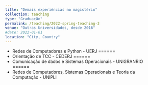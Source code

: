 ```yaml
---
title: "Demais experiências no magistério"
collection: teaching
type: "Graduação"
permalink: /teaching/2022-spring-teaching-3
venue: "Outras Universidades, desde 2016"
#date: 2022-01-01
location: "City, Country"
---
```

- Redes de Computadores e Python - UERJ
======
- Orientação de TCC - CEDERJ
======
- Comunicação de dados e Sistemas Operacionais - UNIGRANRIO
======
- Redes de Computadores, Sistemas Operacionais e Teoria da Computação - UNIPLI
